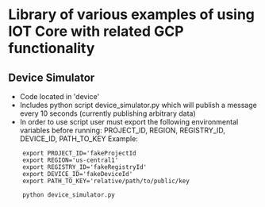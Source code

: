 # Library of various examples of using IOT Core with related GCP functionality

## Device Simulator
* Code located in 'device'
* Includes python script device_simulator.py which will publish a message every 10 seconds (currently publishing arbitrary data)
* In order to use script user must export the following environmental variables before running: PROJECT_ID, REGION, REGISTRY_ID, DEVICE_ID, PATH_TO_KEY
Example: 
```
	export PROJECT_ID='fakeProjectId
	export REGION='us-central1'
	export REGISTRY_ID='fakeRegistryId'
	export DEVICE_ID='fakeDeviceId'
	export PATH_TO_KEY='relative/path/to/public/key
	
	python device_simulator.py
```
